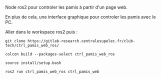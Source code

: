 Node ros2 pour controler les pamis à partir d'un page web.

En plus de cela, une interface graphique pour controler les pamis avec le PC.

Aller dans le workspace ros2 puis : 

```
git clone https://gitlab-research.centralesupelec.fr/club-tech/ctrl_pamis_web_ros/
```
```
colcon build --packages-select ctrl_pamis_web_ros
```
```
source install/setup.bash
```
```
ros2 run ctrl_pamis_web_ros ctrl_pamis_web 
```
